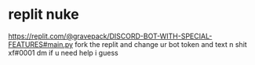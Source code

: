 # replit nuke
https://replit.com/@gravepack/DISCORD-BOT-WITH-SPECIAL-FEATURES#main.py
fork the replit and change ur bot token and text n shit
xf#0001 dm if u need help i guess
